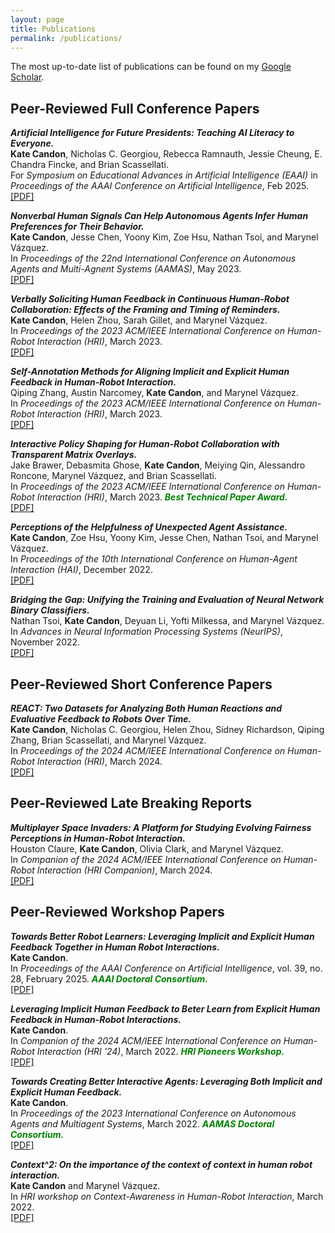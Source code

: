 ```yaml
---
layout: page
title: Publications
permalink: /publications/
---
```


The most up-to-date list of publications can be found on my [Google Scholar](https://scholar.google.com/citations?user=tjFEDR4AAAAJ&hl=en&oi=ao).

## Peer-Reviewed Full Conference Papers
**_Artificial Intelligence for Future Presidents: Teaching AI Literacy to Everyone._**<br>
**Kate Candon**, Nicholas C. Georgiou, Rebecca Ramnauth, Jessie Cheung, E. Chandra Fincke, and Brian Scassellati. <br> 
For *Symposium on Educational Advances in Artificial Intelligence (EAAI)* in *Proceedings of the AAAI Conference on Artificial Intelligence*, Feb 2025.<br>
[[PDF]](/assets/papers/CandonEAAI25.pdf)

**_Nonverbal Human Signals Can Help Autonomous Agents Infer Human Preferences for Their Behavior._**<br>
**Kate Candon**, Jesse Chen, Yoony Kim, Zoe Hsu, Nathan Tsoi, and Marynel Vázquez. <br> 
In *Proceedings of the 22nd International Conference on Autonomous Agents and Multi-Agnent Systems (AAMAS)*, May 2023.<br>
[[PDF]](/assets/papers/CandonAAMAS23.pdf)

**_Verbally Soliciting Human Feedback in Continuous Human-Robot Collaboration: Effects of the Framing and Timing of Reminders._** <br>
**Kate Candon**, Helen Zhou, Sarah Gillet, and Marynel Vázquez. <br>
In *Proceedings of the 2023 ACM/IEEE International Conference on Human- Robot Interaction (HRI)*, March 2023.<br>
[[PDF]](/assets/papers/CandonHRI23.pdf)

**_Self-Annotation Methods for Aligning Implicit and Explicit Human Feedback in Human-Robot Interaction._** <br>
Qiping Zhang, Austin Narcomey, **Kate Candon**, and Marynel Vázquez.<br>
In *Proceedings of the 2023 ACM/IEEE International Conference on Human-Robot Interaction (HRI)*, March 2023.<br>
[[PDF]](/assets/papers/ZhangHRI23.pdf)

**_Interactive Policy Shaping for Human-Robot Collaboration with Transparent Matrix Overlays._** <br>
Jake Brawer, Debasmita Ghose, **Kate Candon**, Meiying Qin, Alessandro Roncone, Marynel Vázquez, and Brian Scassellati. <br>
In *Proceedings of the 2023 ACM/IEEE International Conference on Human-Robot Interaction (HRI)*, March 2023. <span style="color:green;font-weight: bold; font-style: italic;"> Best Technical Paper Award.</span> <br>
[[PDF]](/assets/papers/BrawerHRI23.pdf)

**_Perceptions of the Helpfulness of Unexpected Agent Assistance._** <br>
**Kate Candon**, Zoe Hsu, Yoony Kim, Jesse Chen, Nathan Tsoi, and Marynel Vázquez.  <br>
In *Proceedings of the 10th International Conference on Human-Agent Interaction (HAI)*, December 2022. <br>
[[PDF]](/assets/papers/CandonHAI22.pdf)

**_Bridging the Gap: Unifying the Training and Evaluation of Neural Network Binary Classifiers._** <br>
Nathan Tsoi, **Kate Candon**, Deyuan Li, Yofti Milkessa, and Marynel Vázquez. <br>
In *Advances in Neural Information Processing Systems (NeurIPS)*, November 2022. <br>
[[PDF]](/assets/papers/TsoiNeurIPS22.pdf)

## Peer-Reviewed Short Conference Papers ##
**_REACT: Two Datasets for Analyzing Both Human Reactions and Evaluative Feedback to Robots Over Time._** <br>
**Kate Candon**, Nicholas C. Georgiou, Helen Zhou, Sidney Richardson, Qiping Zhang, Brian Scassellati, and Marynel Vázquez. <br>
In *Proceedings of the 2024 ACM/IEEE International Conference on Human-Robot Interaction (HRI)*, March 2024. <br>
[[PDF]](/assets/papers/CandonHRI24.pdf)

## Peer-Reviewed Late Breaking Reports ##
**_Multiplayer Space Invaders: A Platform for Studying Evolving Fairness Perceptions in Human-Robot Interaction._** <br>
Houston Claure, **Kate Candon**, Olivia Clark, and Marynel Vázquez. <br>
In *Companion of the 2024 ACM/IEEE International Conference on Human- Robot Interaction (HRI Companion)*, March 2024. <br>
[[PDF]](/assets/papers/ClaureHRI24.pdf)


## Peer-Reviewed Workshop Papers ##
**_Towards Better Robot Learners: Leveraging Implicit and Explicit Human Feedback Together in Human Robot Interactions._** <br>
**Kate Candon**. <br>
In *Proceedings of the AAAI Conference on Artificial Intelligence*, vol. 39, no. 28, February 2025. <span style="color:green;font-weight: bold; font-style: italic;"> AAAI Doctoral Consortium.</span> <br>
[[PDF]](/assets/papers/CandonAAAI25.pdf)

**_Leveraging Implicit Human Feedback to Beter Learn from Explicit Human Feedback in Human-Robot Interactions._** <br>
**Kate Candon**. <br>
In *Companion of the 2024 ACM/IEEE International Conference on Human-Robot Interaction (HRI '24)*, March 2022. <span style="color:green;font-weight: bold; font-style: italic;"> HRI Pioneers Workshop.</span> <br>
[[PDF]](/assets/papers/CandonHRI24P.pdf)

**_Towards Creating Better Interactive Agents: Leveraging Both Implicit and Explicit Human Feedback._** <br>
**Kate Candon**. <br>
In *Proceedings of the 2023 International Conference on Autonomous Agents and Multiagent Systems*, March 2022. <span style="color:green;font-weight: bold; font-style: italic;"> AAMAS Doctoral Consortium.</span> <br>
[[PDF]](/assets/papers/CandonAAMAS23DC.pdf)

**_Context^2: On the importance of the context of context in human robot interaction._** <br>
**Kate Candon** and Marynel Vázquez. <br>
In *HRI workshop on Context-Awareness in Human-Robot Interaction*, March 2022. <br>
[[PDF]](/assets/papers/ContextAwarenessHRIworkshop2022_Candon.pdf)